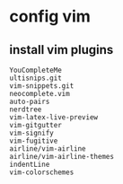 # config vim
## install vim plugins
```
YouCompleteMe
ultisnips.git
vim-snippets.git
neocomplete.vim
auto-pairs
nerdtree
vim-latex-live-preview
vim-gitgutter
vim-signify
vim-fugitive
airline/vim-airline
airline/vim-airline-themes
indentLine
vim-colorschemes
```
